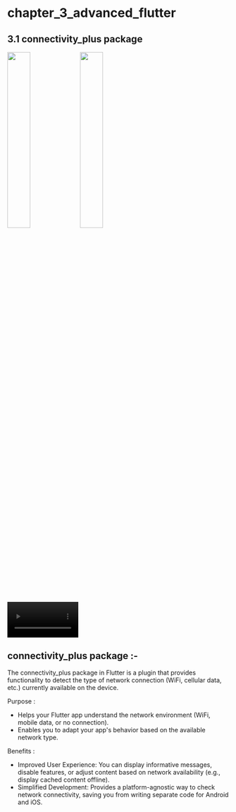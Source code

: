 # chapter_3_advanced_flutter

## 3.1 connectivity_plus package

<img src="https://github.com/Jaydeepsharma93/chapter_3_advanced_flutter/assets/143181361/bd275972-1e71-43bf-8713-0de0abb4489c" width = 32%>
<img src="https://github.com/Jaydeepsharma93/chapter_3_advanced_flutter/assets/143181361/d684cdd0-eb02-4eb9-bc2e-62abf5268bc1" width = 32%>
<div><video src="https://github.com/Jaydeepsharma93/chapter_3_advanced_flutter/assets/143181361/5e7485e5-c7c8-4c08-8ef9-0630d6d40794" width = 32%></div>

## connectivity_plus package :-

The connectivity_plus package in Flutter is a plugin that provides functionality to detect the type of network connection (WiFi, cellular data, etc.) currently available on the device.

Purpose :
   * Helps your Flutter app understand the network environment (WiFi, mobile data, or no connection).
   * Enables you to adapt your app's behavior based on the available network type.

Benefits :
   * Improved User Experience: You can display informative messages, disable features, or adjust content based on network availability (e.g., display cached content offline).
   * Simplified Development: Provides a platform-agnostic way to check network connectivity, saving you from writing separate code for Android and iOS.

